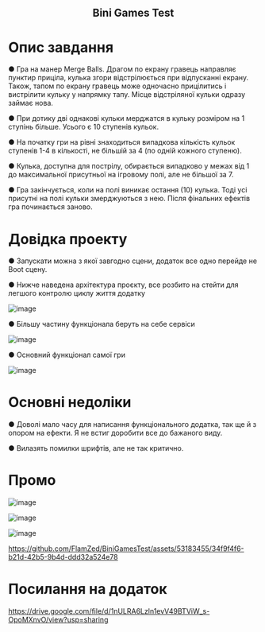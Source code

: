 <h2 align="center">
Bini Games Test
</h2> 

# Опис завдання

● Гра на манер Merge Balls. Драгом по екрану гравець направляє пунктир приціла, кулька згори відстрілюється при відпусканні екрану. Також, тапом по екрану гравець може одночасно прицілитись і вистрілити кульку у напрямку тапу. Місце відстріляної кульки одразу займає нова. 

● При дотику дві однакові кульки мерджатся в кульку розміром на 1 ступінь більше. Усього є 10 ступенів кульок.

● На початку гри на рівні знаходиться випадкова кількість кульок ступенів 1-4 в кількості, не більшій за 4 (по одній кожного ступеню).

● Кулька, доступна для пострілу, обирається випадково у межах від 1 до максимальної присутньої на ігровому полі, але не більшої за 7.

● Гра закінчується, коли на полі виникає остання (10) кулька. Тоді усі присутні на полі кульки змерджуються з нею. Після фінальних ефектів гра починається заново.

# Довідка проекту

● Запускати можна з якої завгодно сцени, додаток все одно перейде не Boot сцену. 

● Нижче наведена архітектура проєкту, все розбито на стейти для легшого контролю циклу життя додатку 

![image](https://github.com/FlamZed/BiniGamesTest/assets/53183455/aee09432-24d7-4ada-b176-915bcfdaf460)

● Більшу частину функціонала беруть на себе сервіси

![image](https://github.com/FlamZed/BiniGamesTest/assets/53183455/b94c6db2-cc43-4e0b-b03e-4e74ae481b43)

● Основний функціонал самої гри 

![image](https://github.com/FlamZed/BiniGamesTest/assets/53183455/219d349e-92a9-44ef-a1a3-de867f2b4f79)

# Основні недоліки

● Доволі мало часу для написання функціонального додатка, так ще й з опором на ефекти. Я не встиг доробити все до бажаного виду.

● Вилазять помилки шрифтів, але не так критично.

# Промо

![image](https://github.com/FlamZed/BiniGamesTest/assets/53183455/e7b3fcab-b055-41a8-883a-b25f9d209d5b)

![image](https://github.com/FlamZed/BiniGamesTest/assets/53183455/f2ace1b0-f962-4165-9005-93ce46fb35bc)

![image](https://github.com/FlamZed/BiniGamesTest/assets/53183455/ccc60ada-5747-4356-a9f3-cea6566f3335)

https://github.com/FlamZed/BiniGamesTest/assets/53183455/34f9f4f6-b21d-42b5-9b4d-ddd32a524e78

# Посилання на додаток

https://drive.google.com/file/d/1nULRA6Lzln1evV49BTViW_s-OpoMXnvO/view?usp=sharing
